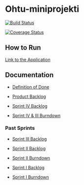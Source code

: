 # Ohtu-miniprojekti

[![Build Status](https://travis-ci.org/eturivi/ohtu-miniprojekti.svg?branch=master)](https://travis-ci.org/eturivi/ohtu-miniprojekti)

[![Coverage Status](https://coveralls.io/repos/github/eturivi/ohtu-miniprojekti/badge.svg?branch=master)](https://coveralls.io/github/eturivi/ohtu-miniprojekti)

## How to Run
[Link to the Application](https://eturivi.herokuapp.com)

## Documentation
- [Definition of Done](https://github.com/eturivi/ohtu-miniprojekti/blob/master/documentation/DoD.md)

- [Product Backlog](https://trello.com/b/8Wocccve)

- [Sprint IV Backlog](https://trello.com/b/mfBnC2IC)

- [Sprint IV & III Burndown](https://docs.google.com/spreadsheets/d/10TIlJbe4Rb3yK2RdKURmlTuV4c97G1W0UZRpWwRa58w/edit?usp=sharing)


### Past Sprints
- [Sprint III Backlog](https://trello.com/b/tfTBgMb8)

- [Sprint II Backlog](https://trello.com/b/MGD2YK9W)

- [Sprint II Burndown](https://github.com/eturivi/ohtu-miniprojekti/blob/master/documentation/sprint2/burndown-week2.png)

- [Sprint I Backlog](#)

- [Sprint I Burndown](https://github.com/eturivi/ohtu-miniprojekti/blob/master/documentation/sprint1/burndown-week1.png)
